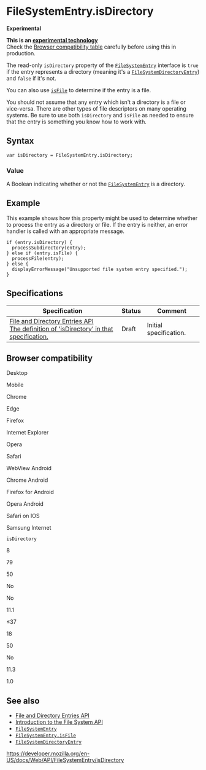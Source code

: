 # FileSystemEntry.isDirectory

**Experimental**

**This is an [experimental technology](https://developer.mozilla.org/en-US/docs/MDN/Guidelines/Conventions_definitions#experimental)**  
Check the [Browser compatibility table](#browser_compatibility) carefully before using this in production.

The read-only `isDirectory` property of the [`FileSystemEntry`](../filesystementry) interface is `true` if the entry represents a directory (meaning it's a [`FileSystemDirectoryEntry`](../filesystemdirectoryentry)) and `false` if it's not.

You can also use [`isFile`](isfile) to determine if the entry is a file.

You should not assume that any entry which isn't a directory is a file or vice-versa. There are other types of file descriptors on many operating systems. Be sure to use both `isDirectory` and `isFile` as needed to ensure that the entry is something you know how to work with.

## Syntax

    var isDirectory = FileSystemEntry.isDirectory;

### Value

A Boolean indicating whether or not the [`FileSystemEntry`](../filesystementry) is a directory.

## Example

This example shows how this property might be used to determine whether to process the entry as a directory or file. If the entry is neither, an error handler is called with an appropriate message.

    if (entry.isDirectory) {
      processSubdirectory(entry);
    } else if (entry.isFile) {
      processFile(entry);
    } else {
      displayErrorMessage("Unsupported file system entry specified.");
    }

## Specifications

<table><thead><tr class="header"><th>Specification</th><th>Status</th><th>Comment</th></tr></thead><tbody><tr class="odd"><td><a href="https://wicg.github.io/entries-api/#dom-filesystementry-isdirectory">File and Directory Entries API<br />
<span class="small">The definition of 'isDirectory' in that specification.</span></a></td><td><span class="spec-draft">Draft</span></td><td>Initial specification.</td></tr></tbody></table>

## Browser compatibility

Desktop

Mobile

Chrome

Edge

Firefox

Internet Explorer

Opera

Safari

WebView Android

Chrome Android

Firefox for Android

Opera Android

Safari on IOS

Samsung Internet

`isDirectory`

8

79

50

No

No

11.1

≤37

18

50

No

11.3

1.0

## See also

- [File and Directory Entries API](../file_and_directory_entries_api)
- [Introduction to the File System API](../file_and_directory_entries_api/introduction)
- [`FileSystemEntry`](../filesystementry)
- [`FileSystemEntry.isFile`](isfile)
- [`FileSystemDirectoryEntry`](../filesystemdirectoryentry)

<a href="https://developer.mozilla.org/en-US/docs/Web/API/FileSystemEntry/isDirectory" class="_attribution-link">https://developer.mozilla.org/en-US/docs/Web/API/FileSystemEntry/isDirectory</a>

